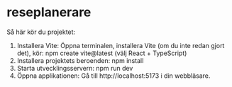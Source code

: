 # reseplanerare

Så här kör du projektet:

1. Installera Vite:
   Öppna terminalen, installera Vite (om du inte redan gjort det), kör:
   npm create vite@latest (välj React + TypeScript)
2. Installera projektets beroenden:
   npm install
3. Starta utvecklingsservern:
   npm run dev
4. Öppna applikationen:
   Gå till http://localhost:5173 i din webbläsare.
